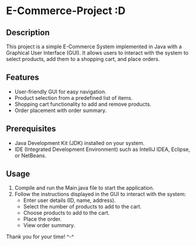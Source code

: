 # E-Commerce-Project :D

## Description
This project is a simple E-Commerce System implemented in Java with a Graphical User Interface (GUI). It allows users to interact with the system to select products, add them to a shopping cart, and place orders.

## Features
- User-friendly GUI for easy navigation.
- Product selection from a predefined list of items.
- Shopping cart functionality to add and remove products.
- Order placement with order summary.

## Prerequisites
- Java Development Kit (JDK) installed on your system.
- IDE (Integrated Development Environment) such as IntelliJ IDEA, Eclipse, or NetBeans.

## Usage
1. Compile and run the Main.java file to start the application.
2. Follow the instructions displayed in the GUI to interact with the system:
   - Enter user details (ID, name, address).
   - Select the number of products to add to the cart.
   - Choose products to add to the cart.
   - Place the order.
   - View order summary.

Thank you for your time! ^-^

